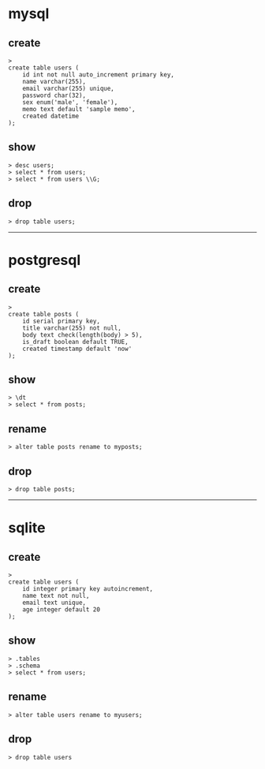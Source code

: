 # mysql

## create

```
>
create table users (
    id int not null auto_increment primary key,
    name varchar(255),
    email varchar(255) unique,
    password char(32),
    sex enum('male', 'female'),
    memo text default 'sample memo',
    created datetime
);
```

## show

```
> desc users;
> select * from users;
> select * from users \\G;
```

## drop

```
> drop table users;
```

---

# postgresql

## create

```
>
create table posts (
    id serial primary key,
    title varchar(255) not null,
    body text check(length(body) > 5),
    is_draft boolean default TRUE,
    created timestamp default 'now'
);
```

## show

```
> \dt
> select * from posts;
```

## rename

```
> alter table posts rename to myposts;
```

## drop

```
> drop table posts;
```

---

# sqlite

## create

```
>
create table users (
    id integer primary key autoincrement,
    name text not null,
    email text unique,
    age integer default 20
);
```

## show

```
> .tables
> .schema
> select * from users;
```

## rename

```
> alter table users rename to myusers;
```

## drop

```
> drop table users
```
